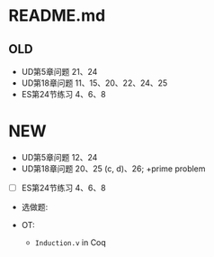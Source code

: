 # README.md

## OLD
- UD第5章问题 21、24
- UD第18章问题 11、15、20、22、24、25
- ES第24节练习 4、6、8

# NEW
- UD第5章问题 12、24
- UD第18章问题 20、25 (c, d)、26; +prime problem
- [ ] ES第24节练习 4、6、8

- 选做题:

- OT:
  - `Induction.v` in Coq
